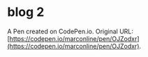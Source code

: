 # blog 2

A Pen created on CodePen.io. Original URL: [https://codepen.io/marconline/pen/OJZodxr](https://codepen.io/marconline/pen/OJZodxr).

